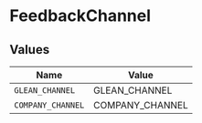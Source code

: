 # FeedbackChannel


## Values

| Name              | Value             |
| ----------------- | ----------------- |
| `GLEAN_CHANNEL`   | GLEAN_CHANNEL     |
| `COMPANY_CHANNEL` | COMPANY_CHANNEL   |